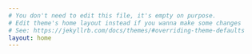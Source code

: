 ```yaml
---
# You don't need to edit this file, it's empty on purpose.
# Edit theme's home layout instead if you wanna make some changes
# See: https://jekyllrb.com/docs/themes/#overriding-theme-defaults
layout: home
---
```

<link rel="shortcut icon" type="image/x-icon" href="{{ site.url }}{{site.baseurl}}/favicon.ico">